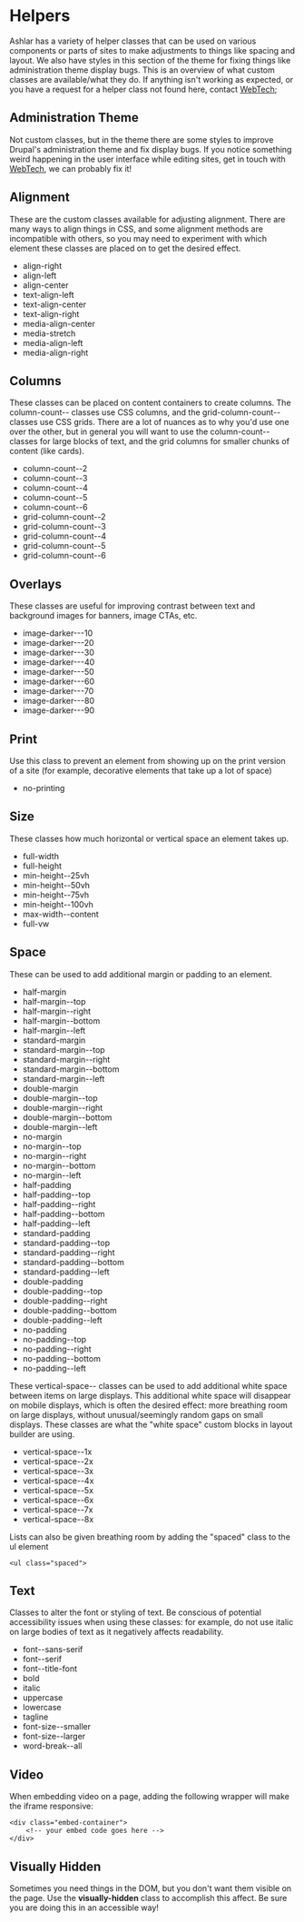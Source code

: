# Helpers

Ashlar has a variety of helper classes that can be used on various components or parts of sites to make adjustments to things like spacing and layout. We also have styles in this section of the theme for fixing things like administration theme display bugs. This is an overview of what custom classes are available/what they do. If anything isn't working as expected, or you have a request for a helper class not found here, contact [WebTech](mailto:web.help@wwu.edu);

## Administration Theme
Not custom classes, but in the theme there are some styles to improve Drupal's administration theme and fix display bugs. If you notice something weird happening in the user interface while editing sites, get in touch with [WebTech](mailto:web.help@wwu.edu), we can probably fix it!

## Alignment
These are the custom classes available for adjusting alignment. There are many ways to align things in CSS, and some alignment methods are incompatible with others, so you may need to experiment with which element these classes are placed on to get the desired effect.

* align-right 
* align-left 
* align-center 
* text-align-left 
* text-align-center 
* text-align-right
* media-align-center 
* media-stretch
* media-align-left
* media-align-right 

## Columns
These classes can be placed on content containers to create columns. The column-count-- classes use CSS columns, and the grid-column-count-- classes use CSS grids. There are a lot of nuances as to why you'd use one over the other, but in general you will want to use the column-count-- classes for large blocks of text, and the grid columns for smaller chunks of content (like cards). 

* column-count--2
* column-count--3
* column-count--4
* column-count--5
* column-count--6
* grid-column-count--2
* grid-column-count--3
* grid-column-count--4
* grid-column-count--5
* grid-column-count--6

## Overlays
These classes are useful for improving contrast between text and background images for banners, image CTAs, etc.

* image-darker---10
* image-darker---20
* image-darker---30
* image-darker---40
* image-darker---50
* image-darker---60
* image-darker---70
* image-darker---80
* image-darker---90

## Print
Use this class to prevent an element from showing up on the print version of a site (for example, decorative elements that take up a lot of space)

* no-printing

## Size
These classes how much horizontal or vertical space an element takes up.

* full-width
* full-height
* min-height--25vh
* min-height--50vh
* min-height--75vh
* min-height--100vh
* max-width--content
* full-vw

## Space
These can be used to add additional margin or padding to an element.

* half-margin
* half-margin--top
* half-margin--right
* half-margin--bottom
* half-margin--left
* standard-margin
* standard-margin--top
* standard-margin--right
* standard-margin--bottom
* standard-margin--left
* double-margin
* double-margin--top
* double-margin--right
* double-margin--bottom
* double-margin--left
* no-margin
* no-margin--top
* no-margin--right
* no-margin--bottom
* no-margin--left
* half-padding
* half-padding--top
* half-padding--right
* half-padding--bottom
* half-padding--left
* standard-padding
* standard-padding--top
* standard-padding--right
* standard-padding--bottom
* standard-padding--left
* double-padding
* double-padding--top
* double-padding--right
* double-padding--bottom
* double-padding--left
* no-padding
* no-padding--top
* no-padding--right
* no-padding--bottom
* no-padding--left

These vertical-space-- classes can be used to add additional white space between items on large displays. This additional white space will disappear on mobile displays, which is often the desired effect: more breathing room on large displays, without unusual/seemingly random gaps on small displays. These classes are what the "white space" custom blocks in layout builder are using. 

* vertical-space--1x
* vertical-space--2x
* vertical-space--3x
* vertical-space--4x
* vertical-space--5x
* vertical-space--6x
* vertical-space--7x
* vertical-space--8x

Lists can also be given breathing room by adding the "spaced" class to the ul element

`<ul class="spaced">`

## Text
Classes to alter the font or styling of text. Be conscious of potential accessibility issues when using these classes: for example, do not use italic on large bodies of text as it negatively affects readability.

* font--sans-serif
* font--serif
* font--title-font
* bold
* italic
* uppercase
* lowercase
* tagline
* font-size--smaller
* font-size--larger
* word-break--all

## Video
When embedding video on a page, adding the following wrapper will make the iframe responsive:

```
<div class="embed-container">
    <!-- your embed code goes here -->
</div>
```

## Visually Hidden
Sometimes you need things in the DOM, but you don't want them visible on the page. Use the **visually-hidden** class to accomplish this affect. Be sure you are doing this in an accessible way!


